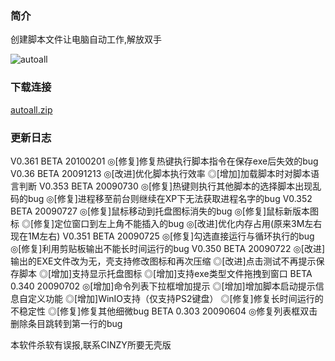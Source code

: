### 简介

创建脚本文件让电脑自动工作,解放双手

![autoall](https://github.com/cinzy/cinzy.github.io/assets/33305897/6559c232-7b01-4ea9-ae36-7dfb1130a5e7)

### 下载连接

[autoall.zip](https://github.com/user-attachments/files/15964020/autoall.zip)


### 更新日志

V0.361  BETA 20100201
◎[修复]修复热键执行脚本指令在保存exe后失效的bug
V0.36  BETA 20091213
◎[改进]优化脚本执行效率
◎[增加]加载脚本时对脚本语言判断
V0.353 BETA 20090730
◎[修复]热键则执行其他脚本的选择脚本出现乱码的bug
◎[修复]进程移至前台则继续在XP下无法获取进程名字的bug
V0.352 BETA 20090727
◎[修复]鼠标移动到托盘图标消失的bug
◎[修复]鼠标新版本图标
◎[修复]定位窗口到左上角不能插入的bug
◎[改进]优化内存占用(原来3M左右现在1M左右)
V0.351 BETA 20090725
◎[修复]勾选直接运行与循环执行的bug
◎[修复]利用剪贴板输出不能长时间运行的bug
V0.350 BETA 20090722
◎[改进]输出的EXE文件改为无，壳支持修改图标和再次压缩
◎[改进]点击测试不再提示保存脚本
◎[增加]支持显示托盘图标
◎[增加]支持exe类型文件拖拽到窗口
BETA 0.340  20090702
◎[增加]命令列表下拉框增加提示
◎[增加]增加脚本启动提示信息自定义功能
◎[增加]WinIO支持（仅支持PS2键盘）
◎[修复]修复长时间运行的不稳定性
◎[修复]修复其他细微bug
BETA 0.303  20090604
◎修复列表框双击删除条目跳转到第一行的bug

本软件杀软有误报,联系CINZY所要无壳版